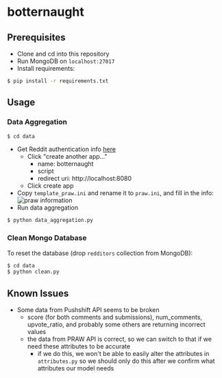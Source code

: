 # botternaught

## Prerequisites
- Clone and cd into this repository
- Run MongoDB on `localhost:27017`
- Install requirements:
```sh
$ pip install -r requirements.txt
```

## Usage

### Data Aggregation
```sh
$ cd data
```
- Get Reddit authentication info [here](https://www.reddit.com/prefs/apps)
  - Click "create another app..."
    - name: botternaught
    - script
    - redirect uri: http://localhost:8080
  - Click create app
- Copy `template_praw.ini` and rename it to `praw.ini`, and fill in the info:
![praw information](https://miro.medium.com/max/875/1*khszOCCaCtqZ6jM19uhpiQ.png)
- Run data aggregation
``` sh
$ python data_aggregation.py
```

### Clean Mongo Database
To reset the database (drop `redditors` collection from MongoDB):
```sh
$ cd data
$ python clean.py
```


## Known Issues
- Some data from Pushshift API seems to be broken
  - score (for both comments and submissions), num_comments, upvote_ratio, and probably some others are returning incorrect values
  - the data from PRAW API is correct, so we can switch to that if we need these attributes to be accurate
    - if we do this, we won't be able to easily alter the attributes in `attributes.py` so we should only do this after we confirm what attributes our model needs
